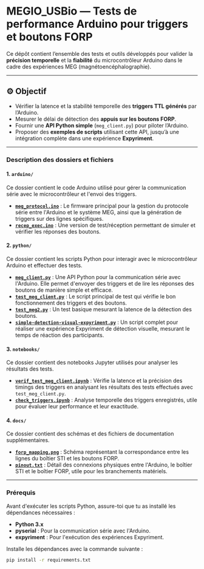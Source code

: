 # MEGIO_USBio — Tests de performance Arduino pour triggers et boutons FORP

Ce dépôt contient l’ensemble des tests et outils développés pour valider la **précision temporelle** et la **fiabilité** du microcontrôleur Arduino dans le cadre des expériences MEG (magnétoencéphalographie).

---

## ⚙️ Objectif

- Vérifier la latence et la stabilité temporelle des **triggers TTL générés** par l’Arduino.
- Mesurer le délai de détection des **appuis sur les boutons FORP**.
- Fournir une **API Python simple** (`meg_client.py`) pour piloter l’Arduino.
- Proposer des **exemples de scripts** utilisant cette API, jusqu’à une intégration complète dans une expérience **Expyriment**.

---


### Description des dossiers et fichiers

#### 1. **`arduino/`** 
Ce dossier contient le code Arduino utilisé pour gérer la communication série avec le microcontrôleur et l'envoi des triggers.

- **[`meg_protocol.ino`](arduino/meg_protocol.ino)** : Le firmware principal pour la gestion du protocole série entre l'Arduino et le système MEG, ainsi que la génération de triggers sur des lignes spécifiques.
- **[`recep_exec.ino`](arduino/recep_exec.ino)** : Une version de test/réception permettant de simuler et vérifier les réponses des boutons.

#### 2. **`python/`**
Ce dossier contient les scripts Python pour interagir avec le microcontrôleur Arduino et effectuer des tests.

- **[`meg_client.py`](python/meg_client.py)** : Une API Python pour la communication série avec l'Arduino. Elle permet d'envoyer des triggers et de lire les réponses des boutons de manière simple et efficace.
- **[`test_meg_client.py`](python/test_meg_client.py)** : Le script principal de test qui vérifie le bon fonctionnement des triggers et des boutons.
- **[`test_meg2.py`](python/test_meg2.py)** : Un test basique mesurant la latence de la détection des boutons.
- **[`simple-detection-visual-expyriment.py`](python/simple-detection-visual-expyriment.py)** : Un script complet pour réaliser une expérience Expyriment de détection visuelle, mesurant le temps de réaction des participants.

#### 3. **`notebooks/`**
Ce dossier contient des notebooks Jupyter utilisés pour analyser les résultats des tests.

- **[`verif_test_meg_client.ipynb`](notebooks/verif_test_meg_client.ipynb)** : Vérifie la latence et la précision des timings des triggers en analysant les résultats des tests effectués avec `test_meg_client.py`.
- **[`check_triggers.ipynb`](notebooks/check_triggers.ipynb)** : Analyse temporelle des triggers enregistrés, utile pour évaluer leur performance et leur exactitude.

#### 4. **`docs/`**
Ce dossier contient des schémas et des fichiers de documentation supplémentaires.

- **[`forp_mapping.png`](docs/forp_mapping.png)** : Schéma représentant la correspondance entre les lignes du boîtier STI et les boutons FORP.
- **[`pinout.txt`](docs/pinout.txt)** : Détail des connexions physiques entre l'Arduino, le boîtier STI et le boîtier FORP, utile pour les branchements matériels.

---

### Prérequis

Avant d'exécuter les scripts Python, assure-toi que tu as installé les dépendances nécessaires :

- **Python 3.x**
- **pyserial** : Pour la communication série avec l'Arduino.
- **expyriment** : Pour l'exécution des expériences Expyriment.

Installe les dépendances avec la commande suivante :

```bash
pip install -r requirements.txt
```
